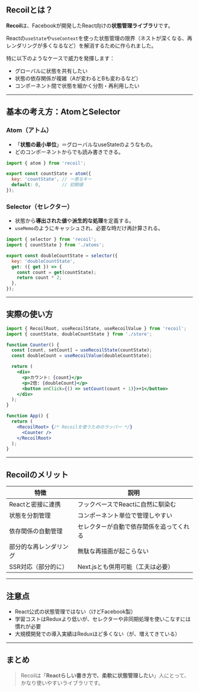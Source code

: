 
##  Recoilとは？

**Recoil**は、Facebookが開発したReact向けの**状態管理ライブラリ**です。

Reactの`useState`や`useContext`を使った状態管理の限界（ネストが深くなる、再レンダリングが多くなるなど）を解消するために作られました。

特に以下のようなケースで威力を発揮します：

- グローバルに状態を共有したい
- 状態の依存関係が複雑（Aが変わるとBも変わるなど）
- コンポーネント間で状態を細かく分割・再利用したい

---

## 基本の考え方：AtomとSelector

### Atom（アトム）
- 「**状態の最小単位**」＝グローバルなuseStateのようなもの。
- どのコンポーネントからでも読み書きできる。

```js
import { atom } from 'recoil';

export const countState = atom({
  key: 'countState', // 一意なキー
  default: 0,        // 初期値
});
```

### Selector（セレクター）
- 状態から**導出された値**や**派生的な処理**を定義する。
- `useMemo`のようにキャッシュされ、必要な時だけ再計算される。

```js
import { selector } from 'recoil';
import { countState } from './atoms';

export const doubleCountState = selector({
  key: 'doubleCountState',
  get: ({ get }) => {
    const count = get(countState);
    return count * 2;
  },
});
```

---

## 実際の使い方

```jsx
import { RecoilRoot, useRecoilState, useRecoilValue } from 'recoil';
import { countState, doubleCountState } from './store';

function Counter() {
  const [count, setCount] = useRecoilState(countState);
  const doubleCount = useRecoilValue(doubleCountState);

  return (
    <div>
      <p>カウント: {count}</p>
      <p>2倍: {doubleCount}</p>
      <button onClick={() => setCount(count + 1)}>+1</button>
    </div>
  );
}

function App() {
  return (
    <RecoilRoot> {/* Recoilを使うためのラッパー */}
      <Counter />
    </RecoilRoot>
  );
}
```

---

##  Recoilのメリット

| 特徴 | 説明 |
|------|------|
|  Reactと密接に連携 | フックベースでReactに自然に馴染む |
|  状態を分割管理 | コンポーネント単位で管理しやすい |
|  依存関係の自動管理 | セレクターが自動で依存関係を追ってくれる |
|  部分的な再レンダリング | 無駄な再描画が起こらない |
|  SSR対応（部分的に） | Next.jsとも併用可能（工夫は必要） |

---

## 注意点

- React公式の状態管理ではない（けどFacebook製）
- 学習コストはReduxより低いが、セレクターや非同期処理を使いこなすには慣れが必要
- 大規模開発での導入実績はReduxほど多くない（が、増えてきている）

---

## まとめ

> Recoilは「**Reactらしい書き方で、柔軟に状態管理したい**」人にとって、かなり使いやすいライブラリです。
